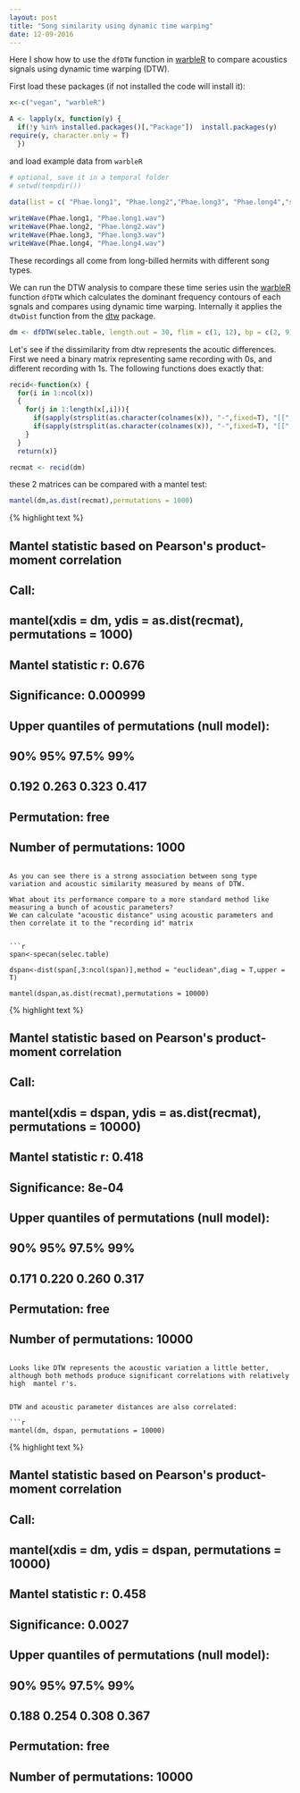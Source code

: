 ```yaml
---
layout: post
title: "Song similarity using dynamic time warping"
date: 12-09-2016
---
```


Here I show how to use the `dfDTW` function in [warbleR](https://cran.r-project.org/package=warbleR) to compare acoustics signals using dynamic time warping (DTW).

First load these packages (if not installed the code will install it):

```r
x<-c("vegan", "warbleR")

A <- lapply(x, function(y) {
  if(!y %in% installed.packages()[,"Package"])  install.packages(y)
require(y, character.only = T)
  })
```

and load example data from `warbleR`


```r
# optional, save it in a temporal folder
# setwd(tempdir())
 
data(list = c( "Phae.long1", "Phae.long2","Phae.long3", "Phae.long4","selec.table"))

writeWave(Phae.long1, "Phae.long1.wav")
writeWave(Phae.long2, "Phae.long2.wav")
writeWave(Phae.long3, "Phae.long3.wav") 
writeWave(Phae.long4, "Phae.long4.wav")
```

These recordings all come from long-billed hermits with different song types.

We can run the DTW analysis to compare these time series usin the [warbleR](https://cran.r-project.org/package=warbleR) function `dfDTW` which calculates the dominant frequency contours of each sgnals and compares using dynamic time warping. Internally it applies the `dtwDist` function from the [dtw](https://cran.r-project.org/package=dtw) package.


```r
dm <- dfDTW(selec.table, length.out = 30, flim = c(1, 12), bp = c(2, 9), wl = 300, img = FALSE, pb = F)
```


Let's see if the dissimilarity from dtw represents the acoutic differences. First we need a binary matrix representing same recording with 0s, and different recording with 1s. The following functions does exactly that:


```r
recid<-function(x) {
  for(i in 1:ncol(x))
  {
    for(j in 1:length(x[,i])){
      if(sapply(strsplit(as.character(colnames(x)), "-",fixed=T), "[[", 1)[j]==sapply(strsplit(as.character(colnames(x)), "-",fixed=T), "[[", 1)[i]) x[j,i]<-0
      if(sapply(strsplit(as.character(colnames(x)), "-",fixed=T), "[[", 1)[j]!=sapply(strsplit(as.character(colnames(x)), "-",fixed=T), "[[", 1)[i]) x[j,i]<-1      
    }
  }
  return(x)}

recmat <- recid(dm)
```

these 2 matrices can be compared with a mantel test:


```r
mantel(dm,as.dist(recmat),permutations = 1000)
```



{% highlight text %}
## 
## Mantel statistic based on Pearson's product-moment correlation 
## 
## Call:
## mantel(xdis = dm, ydis = as.dist(recmat), permutations = 1000) 
## 
## Mantel statistic r: 0.676 
##       Significance: 0.000999 
## 
## Upper quantiles of permutations (null model):
##   90%   95% 97.5%   99% 
## 0.192 0.263 0.323 0.417 
## Permutation: free
## Number of permutations: 1000
```

As you can see there is a strong association between song type variation and acoustic similarity measured by means of DTW.

What about its performance compare to a more standard method like measuring a bunch of acoustic parameters? 
We can calculate "acoustic distance" using acoustic parameters and then correlate it to the "recording id" matrix


```r
span<-specan(selec.table)

dspan<-dist(span[,3:ncol(span)],method = "euclidean",diag = T,upper = T)

mantel(dspan,as.dist(recmat),permutations = 10000)
```



{% highlight text %}
## 
## Mantel statistic based on Pearson's product-moment correlation 
## 
## Call:
## mantel(xdis = dspan, ydis = as.dist(recmat), permutations = 10000) 
## 
## Mantel statistic r: 0.418 
##       Significance: 8e-04 
## 
## Upper quantiles of permutations (null model):
##   90%   95% 97.5%   99% 
## 0.171 0.220 0.260 0.317 
## Permutation: free
## Number of permutations: 10000
```

Looks like DTW represents the acoustic variation a little better, although both methods produce significant correlations with relatively high  mantel r's.


DTW and acoustic parameter distances are also correlated:

```r
mantel(dm, dspan, permutations = 10000)
```



{% highlight text %}
## 
## Mantel statistic based on Pearson's product-moment correlation 
## 
## Call:
## mantel(xdis = dm, ydis = dspan, permutations = 10000) 
## 
## Mantel statistic r: 0.458 
##       Significance: 0.0027 
## 
## Upper quantiles of permutations (null model):
##   90%   95% 97.5%   99% 
## 0.188 0.254 0.308 0.367 
## Permutation: free
## Number of permutations: 10000
```


